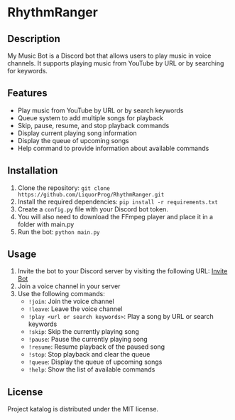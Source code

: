 # RhythmRanger

## Description
My Music Bot is a Discord bot that allows users to play music in voice channels. It supports playing music from YouTube by URL or by searching for keywords.

## Features
- Play music from YouTube by URL or by search keywords
- Queue system to add multiple songs for playback
- Skip, pause, resume, and stop playback commands
- Display current playing song information
- Display the queue of upcoming songs
- Help command to provide information about available commands

## Installation
1. Clone the repository: `git clone https://github.com/LiquorProg/RhythmRanger.git`
2. Install the required dependencies: `pip install -r requirements.txt`
3. Create a `config.py` file with your Discord bot token.
4. You will also need to download the FFmpeg player and place it in a folder with main.py
5. Run the bot: `python main.py`

## Usage
1. Invite the bot to your Discord server by visiting the following URL: [Invite Bot](https://discord.com/api/oauth2/authorize?client_id=1103331095891693651&permissions=274914609152&scope=bot)
2. Join a voice channel in your server
3. Use the following commands:
   - `!join`: Join the voice channel
   - `!leave`: Leave the voice channel
   - `!play <url or search keywords>`: Play a song by URL or search keywords
   - `!skip`: Skip the currently playing song
   - `!pause`: Pause the currently playing song
   - `!resume`: Resume playback of the paused song
   - `!stop`: Stop playback and clear the queue
   - `!queue`: Display the queue of upcoming songs
   - `!help`: Show the list of available commands

## License
Project katalog is distributed under the MIT license.

